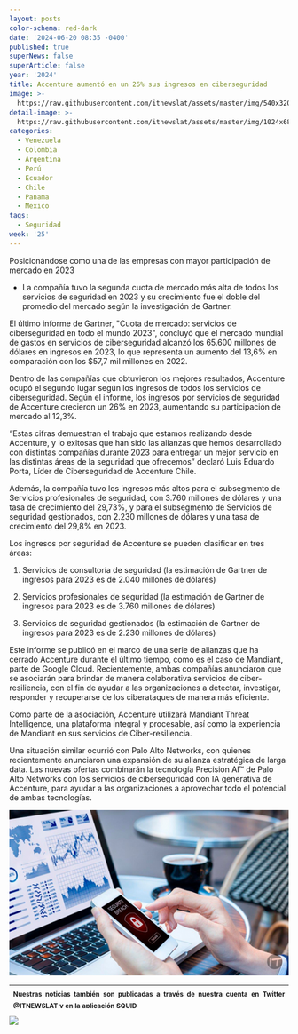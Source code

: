 ```yaml
---
layout: posts
color-schema: red-dark
date: '2024-06-20 08:35 -0400'
published: true
superNews: false
superArticle: false
year: '2024'
title: Accenture aumentó en un 26% sus ingresos en ciberseguridad
image: >-
  https://raw.githubusercontent.com/itnewslat/assets/master/img/540x320/ciberseguridad-empresarial-p.jpg
detail-image: >-
  https://raw.githubusercontent.com/itnewslat/assets/master/img/1024x680/ciberseguridad-empresarial-g.jpg
categories:
  - Venezuela
  - Colombia
  - Argentina
  - Perú
  - Ecuador
  - Chile
  - Panama
  - Mexico
tags:
  - Seguridad
week: '25'
---
```

Posicionándose como una de las empresas con mayor participación de mercado en 2023

- La compañía tuvo la segunda cuota de mercado más alta de todos los servicios de seguridad en 2023 y su crecimiento fue el doble del promedio del mercado según la investigación de Gartner.

El último informe de Gartner, "Cuota de mercado: servicios de ciberseguridad en todo el mundo 2023", concluyó que el mercado mundial de gastos en servicios de ciberseguridad alcanzó los 65.600 millones de dólares en ingresos en 2023, lo que representa un aumento del 13,6% en comparación con los $57,7 mil millones en 2022.

Dentro de las compañías que obtuvieron los mejores resultados, Accenture ocupó el segundo lugar según los ingresos de todos los servicios de ciberseguridad. Según el informe, los ingresos por servicios de seguridad de Accenture crecieron un 26% en 2023, aumentando su participación de mercado al 12,3%.

“Estas cifras demuestran el trabajo que estamos realizando desde Accenture, y lo exitosas que han sido las alianzas que hemos desarrollado con distintas compañías durante 2023 para entregar un mejor servicio en las distintas áreas de la seguridad que ofrecemos” declaró Luis Eduardo Porta, Líder de Ciberseguridad de Accenture Chile.

Además, la compañía tuvo los ingresos más altos para el subsegmento de Servicios profesionales de seguridad, con 3.760 millones de dólares y una tasa de crecimiento del 29,73%, y para el subsegmento de Servicios de seguridad gestionados, con 2.230 millones de dólares y una tasa de crecimiento del 29,8% en 2023.

Los ingresos por seguridad de Accenture se pueden clasificar en tres áreas:

1. Servicios de consultoría de seguridad (la estimación de Gartner de ingresos para 2023 es de 2.040 millones de dólares)

2. Servicios profesionales de seguridad (la estimación de Gartner de ingresos para 2023 es de 3.760 millones de dólares)

3. Servicios de seguridad gestionados (la estimación de Gartner de ingresos para 2023 es de 2.230 millones de dólares)

Este informe se publicó en el marco de una serie de alianzas que ha cerrado Accenture durante el último tiempo, como es el caso de Mandiant, parte de Google Cloud. Recientemente, ambas compañías anunciaron que se asociarán para brindar de manera colaborativa servicios de ciber-resiliencia, con el fin de ayudar a las organizaciones a detectar, investigar, responder y recuperarse de los ciberataques de manera más eficiente.

Como parte de la asociación, Accenture utilizará Mandiant Threat Intelligence, una plataforma integral y procesable, así como la experiencia de Mandiant en sus servicios de Ciber-resiliencia.

Una situación similar ocurrió con Palo Alto Networks, con quienes recientemente anunciaron una expansión de su alianza estratégica de larga data. Las nuevas ofertas combinarán la tecnología Precision AI™ de Palo Alto Networks con los servicios de ciberseguridad con IA generativa de Accenture, para ayudar a las organizaciones a aprovechar todo el potencial de ambas tecnologías.

![](https://raw.githubusercontent.com/itnewslat/assets/master/img/540x320/ciberseguridad-empresarial-p.jpg)

<table style="height: 42px;" width="569">
<tbody>
<tr>
<td style="text-align: justify;"><sub><strong>Nuestras noticias también son publicadas a través de nuestra cuenta en Twitter <a href="https://twitter.com/itnewslat?lang=es">@ITNEWSLAT</a> y en la aplicación <a href="https://squidapp.co/en/">SQUID</a></strong></sub></td>
</tr>
</tbody>
</table>

<img src="https://tracker.metricool.com/c3po.jpg?hash=56f88a41e39ab42c063cc51676587a04"/>
